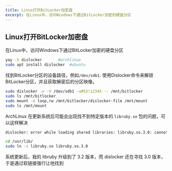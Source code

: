 ```yaml
---
title: Linux打开BitLocker加密盘
excerpt: 在Linux中，访问Windows下通过BitLocker加密的硬盘分区
---
```

## Linux打开BitLocker加密盘

在Linux中，访问Windows下通过BitLocker加密的硬盘分区

```bash
yay -S dislocker       #archlinux
sudo apt install dislocker  #ubuntu
```

找到BitLocker分区的设备路径，例如`/dev/sdb1`. 使用Dislocker命令来解锁BitLocker分区，并且获取解密后的分区映像。

```bash
sudo dislocker -v -V /dev/sdb1 -u#53!12345 -- /mnt/bitlocker
sudo ls /mnt/bitlocker
sudo mount -o loop,rw /mnt/bitlocker/dislocker-file /mnt/mount
sudo ls /mnt/mount
```

ArchLinux 在更新系统后可能会出现找不到特定版本的 `libruby.so` 包的问题，可以这样解决

```bash
dislocker: error while loading shared libraries: libruby.so.3.0: cannot open shared object file: No such file or directory

cd /usr/lib/
sudo ln -s libruby.so libruby.so.3.0
```

系统更新后，我的 libruby 升级到了 3.2 版本，而 dislocker 还在寻找 3.0 版本，于是通过软链接强行让他找到